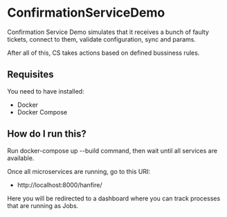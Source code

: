 # ConfirmationServiceDemo

Confirmation Service Demo simulates that it receives a bunch of faulty tickets, 
connect to them, validate configuration, sync and params.

After all of this, CS takes actions based on defined bussiness rules.

## Requisites

You need to have installed:

* Docker
* Docker Compose

## How do I run this?

Run docker-compose up --build command, then wait until all services are available.

Once all microservices are running, go to this URI:

* http://localhost:8000/hanfire/

Here you will be redirected to a dashboard where you can track processes that are running as Jobs.
